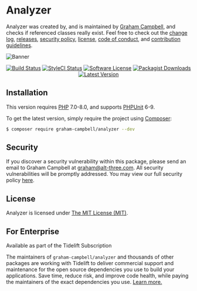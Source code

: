 # Analyzer

Analyzer was created by, and is maintained by [Graham Campbell](https://github.com/GrahamCampbell), and checks if referenced classes really exist. Feel free to check out the [change log](CHANGELOG.md), [releases](https://github.com/GrahamCampbell/Analyzer/releases), [security policy](https://github.com/GrahamCampbell/Analyzer/security/policy), [license](LICENSE), [code of conduct](.github/CODE_OF_CONDUCT.md), and [contribution guidelines](.github/CONTRIBUTING.md).

![Banner](https://user-images.githubusercontent.com/2829600/71477090-0ea3e100-27e0-11ea-985c-6f0886f30fd9.png)

<p align="center">
<a href="https://github.com/GrahamCampbell/Analyzer/actions?query=workflow%3ATests"><img src="https://img.shields.io/github/workflow/status/GrahamCampbell/Analyzer/Tests?label=Tests&style=flat-square" alt="Build Status"></img></a>
<a href="https://github.styleci.io/repos/98643173"><img src="https://github.styleci.io/repos/98643173/shield" alt="StyleCI Status"></img></a>
<a href="LICENSE"><img src="https://img.shields.io/badge/license-MIT-brightgreen?style=flat-square" alt="Software License"></img></a>
<a href="https://packagist.org/packages/graham-campbell/analyzer"><img src="https://img.shields.io/packagist/dt/graham-campbell/analyzer?style=flat-square" alt="Packagist Downloads"></img></a>
<a href="https://github.com/GrahamCampbell/Analyzer/releases"><img src="https://img.shields.io/github/release/GrahamCampbell/Analyzer?style=flat-square" alt="Latest Version"></img></a>
</p>


## Installation

This version requires [PHP](https://php.net) 7.0-8.0, and supports [PHPUnit](https://phpunit.de/) 6-9.

To get the latest version, simply require the project using [Composer](https://getcomposer.org):

```bash
$ composer require graham-campbell/analyzer --dev
```


## Security

If you discover a security vulnerability within this package, please send an email to Graham Campbell at graham@alt-three.com. All security vulnerabilities will be promptly addressed. You may view our full security policy [here](https://github.com/GrahamCampbell/Analyzer/security/policy).


## License

Analyzer is licensed under [The MIT License (MIT)](LICENSE).


## For Enterprise

Available as part of the Tidelift Subscription

The maintainers of `graham-campbell/analyzer` and thousands of other packages are working with Tidelift to deliver commercial support and maintenance for the open source dependencies you use to build your applications. Save time, reduce risk, and improve code health, while paying the maintainers of the exact dependencies you use. [Learn more.](https://tidelift.com/subscription/pkg/packagist-graham-campbell-analyzer?utm_source=packagist-graham-campbell-analyzer&utm_medium=referral&utm_campaign=enterprise&utm_term=repo)

